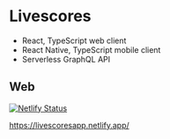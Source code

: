 # Livescores

- React, TypeScript web client
- React Native, TypeScript mobile client
- Serverless GraphQL API

## Web

[![Netlify Status](https://api.netlify.com/api/v1/badges/48c9d75e-a33c-4e4b-9c6d-f0e0437754e3/deploy-status)](https://app.netlify.com/sites/livescoresapp/deploys)

https://livescoresapp.netlify.app/
